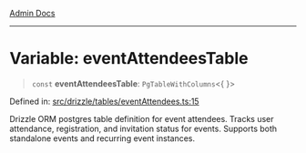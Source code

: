 [Admin Docs](/)

***

# Variable: eventAttendeesTable

> `const` **eventAttendeesTable**: `PgTableWithColumns`\<\{ \}\>

Defined in: [src/drizzle/tables/eventAttendees.ts:15](https://github.com/Sourya07/talawa-api/blob/3df16fa5fb47e8947dc575f048aef648ae9ebcf8/src/drizzle/tables/eventAttendees.ts#L15)

Drizzle ORM postgres table definition for event attendees.
Tracks user attendance, registration, and invitation status for events.
Supports both standalone events and recurring event instances.
